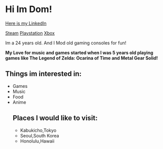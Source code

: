 # Hi Im Dom!

[Here is my LinkedIn](https://www.linkedin.com/in/dominique-buckner-2648382b0)

[Steam](https://steamcommunity.com/profiles/76561198338469975/)
[Playstation](https://www.playstation.com/en-us/playstation-network/)
[Xbox](http://live.xbox.com/Profile?Gamertag=DomKageUI)

Im a 24 years old. And I Mod old gaming consoles for fun!

**My Love for music and games started when I was 5 years old playing games like The Legend of Zelda: Ocarina of Time and Metal Gear Solid!**

## Things im interested in:

<ul>
<li>Games</li>
<li>Music</li>
<li>Food</li>
<li>Anime</li>

## Places I would like to visit:

<ul>
<li>Kabukicho,Tokyo</li>
<li>Seoul,South Korea</li>
<li>Honolulu,Hawaii</li>


